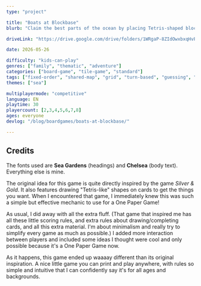 ```yaml
---
type: "project"

title: "Boats at Blockbase"
blurb: "Claim the best parts of the ocean by placing Tetris-shaped blocks on a shared map."

driveLink: "https://drive.google.com/drive/folders/1WRgaP-8ZIdOwxbxqHvPLKuSP7A_w8-N8"

date: 2026-05-26

difficulty: "kids-can-play"
genres: ["family", "thematic", "adventure"]
categories: ["board-game", "tile-game", "standard"]
tags: ["fixed-order", "shared-map", "grid", "turn-based", "guessing", "bias", "variable-setup", "orientation", "set-collection", "high-score"]
themes: ["sea"]

multiplayermode: "competitive"
language: EN
playtime: 30
playercount: [2,3,4,5,6,7,8]
ages: everyone
devlog: "/blog/boardgames/boats-at-blockbase/"

---
```


## Credits

The fonts used are **Sea Gardens** (headings) and **Chelsea** (body text). Everything else is mine.

The original idea for this game is quite directly inspired by the game _Silver & Gold_. It also features drawing "Tetris-like" shapes on cards to get the things you want. When I encountered that game, I immediately knew this was such a simple but effective mechanic to use for a One Paper Game!

As usual, I did away with all the extra fluff. (That game that inspired me has all these little scoring rules, and extra rules about drawing/completing cards, and all this extra material. I'm about minimalism and really try to simplify every game as much as possible.) I added more interaction between players and included some ideas I thought were cool and only possible because it's a One Paper Game now.

As it happens, this game ended up waaaay different than its original inspiration. A nice little game you can print and play anywhere, with rules so simple and intuitive that I can confidently say it's for all ages and backgrounds.

